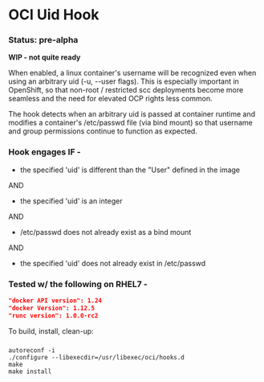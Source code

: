 # OCI Uid Hook

### Status: pre-alpha

**WIP - not quite ready**

When enabled, a linux container's username will be recognized even when using an arbitrary uid (-u, --user flags). This is especially important in OpenShift, so that non-root / restricted scc deployments become more seamless and the need for elevated OCP rights less common.

The hook detects when an arbitrary uid is passed at container runtime and modifies a container's /etc/passwd file (via bind mount) so that username and group permissions continue to function as expected.

### Hook engages IF -

 - the specified 'uid' is different than the "User" defined in the image
 
 AND
 
 - the specified 'uid' is an integer

 AND

 - /etc/passwd does not already exist as a bind mount

 AND

 - the specified 'uid' does not already exist in /etc/passwd
 
### Tested w/ the following on RHEL7 -

```json
"docker API version": 1.24
"docker Version": 1.12.5
"runc version": 1.0.0-rc2
```

To build, install, clean-up:

### 
```shell
autoreconf -i
./configure --libexecdir=/usr/libexec/oci/hooks.d
make
make install
```
